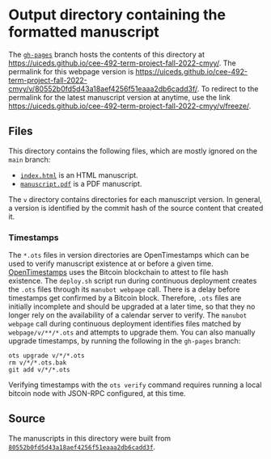 # Output directory containing the formatted manuscript

The [`gh-pages`](https://github.com/uiceds/cee-492-term-project-fall-2022-cmyy/tree/gh-pages) branch hosts the contents of this directory at <https://uiceds.github.io/cee-492-term-project-fall-2022-cmyy/>.
The permalink for this webpage version is <https://uiceds.github.io/cee-492-term-project-fall-2022-cmyy/v/80552b0fd5d43a18aef4256f51eaaa2db6cadd3f/>.
To redirect to the permalink for the latest manuscript version at anytime, use the link <https://uiceds.github.io/cee-492-term-project-fall-2022-cmyy/v/freeze/>.

## Files

This directory contains the following files, which are mostly ignored on the `main` branch:

+ [`index.html`](index.html) is an HTML manuscript.
+ [`manuscript.pdf`](manuscript.pdf) is a PDF manuscript.

The `v` directory contains directories for each manuscript version.
In general, a version is identified by the commit hash of the source content that created it.

### Timestamps

The `*.ots` files in version directories are OpenTimestamps which can be used to verify manuscript existence at or before a given time.
[OpenTimestamps](https://opentimestamps.org/) uses the Bitcoin blockchain to attest to file hash existence.
The `deploy.sh` script run during continuous deployment creates the `.ots` files through its `manubot webpage` call.
There is a delay before timestamps get confirmed by a Bitcoin block.
Therefore, `.ots` files are initially incomplete and should be upgraded at a later time, so that they no longer rely on the availability of a calendar server to verify.
The `manubot webpage` call during continuous deployment identifies files matched by `webpage/v/**/*.ots` and attempts to upgrade them.
You can also manually upgrade timestamps, by running the following in the `gh-pages` branch:

```shell
ots upgrade v/*/*.ots
rm v/*/*.ots.bak
git add v/*/*.ots
```

Verifying timestamps with the `ots verify` command requires running a local bitcoin node with JSON-RPC configured, at this time.

## Source

The manuscripts in this directory were built from
[`80552b0fd5d43a18aef4256f51eaaa2db6cadd3f`](https://github.com/uiceds/cee-492-term-project-fall-2022-cmyy/commit/80552b0fd5d43a18aef4256f51eaaa2db6cadd3f).
